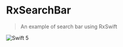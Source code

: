 # RxSearchBar

> An example of search bar using RxSwift

![Swift 5](https://img.shields.io/badge/Swift-5-orange.svg?style=flat)

